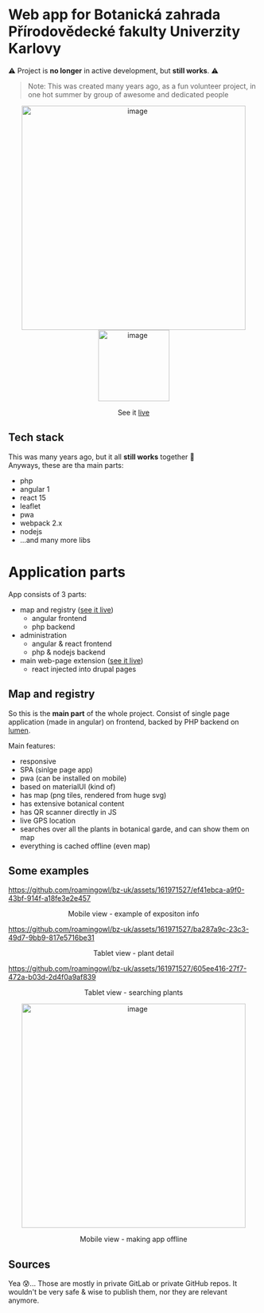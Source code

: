 # Web app for Botanická zahrada Přírodovědecké fakulty Univerzity Karlovy

⚠️ Project is **no longer** in active development, but **still works**. ⚠️

> Note: This was created many years ago, as a fun volunteer project, in one hot summer by group of awesome and dedicated people

<p align="center" float="left">
  <img width="450" alt="image" src="https://github.com/roamingowl/bz-uk/assets/161971527/e14eb4f8-1b5d-43f2-85a6-1583f92e82cc">
  <img width="143" alt="image" src="https://github.com/roamingowl/bz-uk/assets/161971527/e5951201-5ea6-45b5-823b-1dc11a83205f">
</p>
<p align=center>
  See it <a href="https://register.bz-uk.roamingowl.com/map">live</a>
</p>

## Tech stack

This was many years ago, but it all **still works** together 🙂  
Anyways, these are tha main parts:
- php
- angular 1
- react 15
- leaflet
- pwa
- webpack 2.x
- nodejs
- ...and many more libs


# Application parts

App consists of 3 parts: 
- map and registry ([see it live](https://register.bz-uk.roamingowl.com/map))
  - angular frontend
  - php backend  
- administration
  - angular & react frontend
  - php & nodejs backend
- main web-page extension ([see it live](https://bz-uk.cz/))
  - react injected into drupal pages

 ## Map and registry

 So this is the **main part** of the whole project. Consist of single page application (made in angular) on frontend, backed by PHP backend on [lumen](https://lumen.laravel.com/docs/11.x).

 Main features:
 - responsive
 - SPA (sinlge page app)
 - pwa (can be installed on mobile)
 - based on materialUI (kind of)
 - has map (png tiles, rendered from huge svg)
 - has extensive botanical content
 - has QR scanner directly in JS
 - live GPS location
 - searches over all the plants in botanical garde, and can show them on map
 - everything is cached offline (even map)

## Some examples

https://github.com/roamingowl/bz-uk/assets/161971527/ef41ebca-a9f0-43bf-914f-a18fe3e2e457
<p align=center>
  Mobile view - example of expositon info
</p>



https://github.com/roamingowl/bz-uk/assets/161971527/ba287a9c-23c3-49d7-9bb9-817e5716be31
<p align=center>
  Tablet view - plant detail
</p>




https://github.com/roamingowl/bz-uk/assets/161971527/605ee416-27f7-472a-b03d-2d4f0a9af839
<p align=center>
  Tablet view - searching plants
</p>


<p align="center" float="left">
  <img width="450" alt="image" src="https://github.com/roamingowl/bz-uk/assets/161971527/aadbae74-3b99-4278-b9c6-7e4489bf2d1a">
</p>
<p align=center>
  Mobile view - making app offline
</p>




## Sources

Yea 😰... Those are mostly in private GitLab or private GitHub repos. It wouldn't be very safe & wise to publish them, nor they are relevant anymore.


